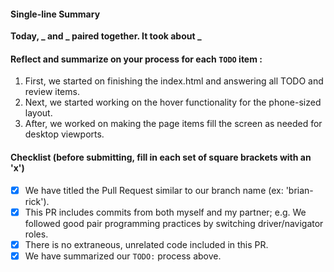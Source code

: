 #### Single-line Summary
**Today, _ and _ paired together. It took about _**

#### Reflect and summarize on your process for each `TODO` item :  
  1. First, we started on finishing the index.html and answering all TODO and review items. 
  2. Next, we started working on the hover functionality for the phone-sized layout.
  3. After, we worked on making the page items fill the screen as needed for desktop viewports.

#### Checklist (before submitting, fill in each set of square brackets with an 'x')
- [x] We have titled the Pull Request similar to our branch name (ex: 'brian-rick').
- [x] This PR includes commits from both myself and my partner; e.g. We followed good pair programming practices by switching driver/navigator roles.
- [x] There is no extraneous, unrelated code included in this PR.
- [x] We have summarized our `TODO:` process above.
